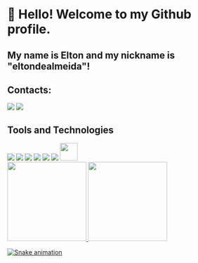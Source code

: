 # 👋 Hello! Welcome to my Github profile.
## My name is Elton and my nickname is "eltondealmeida"!

## Contacts:

<div>
<a href = "mailto:elton_de_almeida@hotmail.com"><img src="https://img.shields.io/badge/Gmail-D14836?style=for-the-badge&logo=gmail&logoColor=white" target="_blank"></a>
<a href="https://www.linkedin.com/in/eltondealmeida" target="_blank"><img src="https://img.shields.io/badge/-LinkedIn-%230077B5?style=for-the-badge&logo=linkedin&logoColor=white" target="_blank"></a>   
</div>

## Tools and Technologies


<img src="https://cdn.jsdelivr.net/gh/devicons/devicon/icons/react/react-original-wordmark.svg" />
<img src="https://cdn.jsdelivr.net/gh/devicons/devicon/icons/javascript/javascript-original.svg" />          
<img src="https://cdn.jsdelivr.net/gh/devicons/devicon/icons/typescript/typescript-original.svg" />
<img src="https://cdn.jsdelivr.net/gh/devicons/devicon/icons/redux/redux-original.svg" />  
<img src="https://cdn.jsdelivr.net/gh/devicons/devicon/icons/html5/html5-original.svg" />
<img src="https://cdn.jsdelivr.net/gh/devicons/devicon/icons/css3/css3-original.svg" />         
<img src="https://cdn.jsdelivr.net/gh/devicons/devicon/icons/git/git-original.svg" width="40" height="40"/>


<div>
<a href="https://github.com/seu-usuário-aqui">
<img height="180em" src="https://github-readme-stats.vercel.app/api/top-langs/?username=eltondealmeida&layout=compact&langs_count=7&theme=dracula"/>
<img height="180em" src="https://github-readme-stats.vercel.app/api?username=eltondealmeida&show_icons=true&theme=dracula&include_all_commits=true&count_private=true"/>
</div>
  
  
  
![Snake animation](https://github.com/eltondealmeida/eltondealmeida/blob/output/github-contribution-grid-snake.svg)
